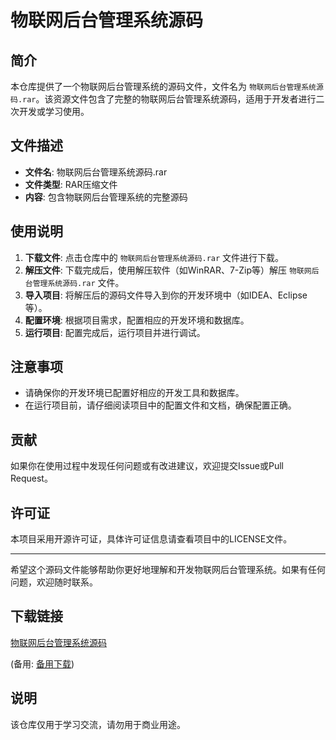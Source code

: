# 物联网后台管理系统源码

## 简介

本仓库提供了一个物联网后台管理系统的源码文件，文件名为 `物联网后台管理系统源码.rar`。该资源文件包含了完整的物联网后台管理系统源码，适用于开发者进行二次开发或学习使用。

## 文件描述

- **文件名**: 物联网后台管理系统源码.rar
- **文件类型**: RAR压缩文件
- **内容**: 包含物联网后台管理系统的完整源码

## 使用说明

1. **下载文件**: 点击仓库中的 `物联网后台管理系统源码.rar` 文件进行下载。
2. **解压文件**: 下载完成后，使用解压软件（如WinRAR、7-Zip等）解压 `物联网后台管理系统源码.rar` 文件。
3. **导入项目**: 将解压后的源码文件导入到你的开发环境中（如IDEA、Eclipse等）。
4. **配置环境**: 根据项目需求，配置相应的开发环境和数据库。
5. **运行项目**: 配置完成后，运行项目并进行调试。

## 注意事项

- 请确保你的开发环境已配置好相应的开发工具和数据库。
- 在运行项目前，请仔细阅读项目中的配置文件和文档，确保配置正确。

## 贡献

如果你在使用过程中发现任何问题或有改进建议，欢迎提交Issue或Pull Request。

## 许可证

本项目采用开源许可证，具体许可证信息请查看项目中的LICENSE文件。

---

希望这个源码文件能够帮助你更好地理解和开发物联网后台管理系统。如果有任何问题，欢迎随时联系。

## 下载链接
[物联网后台管理系统源码](https://pan.quark.cn/s/cd8424fa96aa) 

(备用: [备用下载](https://pan.baidu.com/s/1pI_ykt5MBnKEPuESb3aHgQ?pwd=1234))

## 说明

该仓库仅用于学习交流，请勿用于商业用途。
